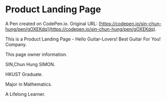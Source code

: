 # Product Landing Page

A Pen created on CodePen.io. Original URL: [https://codepen.io/sin-chun-hung/pen/gOXEKdq](https://codepen.io/sin-chun-hung/pen/gOXEKdq).

This is a Product Landing Page - Hello Guitar-Lovers! Best Guitar For You! Company.

This page owner information.

SIN,Chun Hung SIMON. 

HKUST Graduate. 

Major in Mathematics.

A Lifelong Learner.
